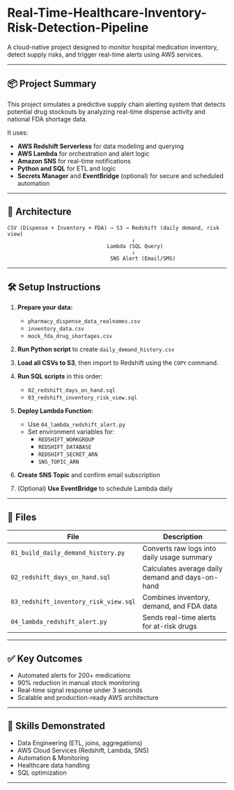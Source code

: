 # Real-Time-Healthcare-Inventory-Risk-Detection-Pipeline

A cloud-native project designed to monitor hospital medication inventory, detect supply risks, and trigger real-time alerts using AWS services.

---

## 📦 Project Summary

This project simulates a predictive supply chain alerting system that detects potential drug stockouts by analyzing real-time dispense activity and national FDA shortage data.

It uses:
- **AWS Redshift Serverless** for data modeling and querying
- **AWS Lambda** for orchestration and alert logic
- **Amazon SNS** for real-time notifications
- **Python and SQL** for ETL and logic
- **Secrets Manager** and **EventBridge** (optional) for secure and scheduled automation

---

## 🔧 Architecture

```
CSV (Dispense + Inventory + FDA) → S3 → Redshift (daily demand, risk view)
                                        ↓
                                Lambda (SQL Query)
                                        ↓
                                 SNS Alert (Email/SMS)
```

---

## 🛠️ Setup Instructions

1. **Prepare your data:**
   - `pharmacy_dispense_data_realnames.csv`
   - `inventory_data.csv`
   - `mock_fda_drug_shortages.csv`

2. **Run Python script** to create `daily_demand_history.csv`

3. **Load all CSVs to S3**, then import to Redshift using the `COPY` command.

4. **Run SQL scripts** in this order:
   - `02_redshift_days_on_hand.sql`
   - `03_redshift_inventory_risk_view.sql`

5. **Deploy Lambda Function:**
   - Use `04_lambda_redshift_alert.py`
   - Set environment variables for:
     - `REDSHIFT_WORKGROUP`
     - `REDSHIFT_DATABASE`
     - `REDSHIFT_SECRET_ARN`
     - `SNS_TOPIC_ARN`

6. **Create SNS Topic** and confirm email subscription

7. (Optional) **Use EventBridge** to schedule Lambda daily

---

## 📂 Files

| File | Description |
|------|-------------|
| `01_build_daily_demand_history.py` | Converts raw logs into daily usage summary |
| `02_redshift_days_on_hand.sql` | Calculates average daily demand and days-on-hand |
| `03_redshift_inventory_risk_view.sql` | Combines inventory, demand, and FDA data |
| `04_lambda_redshift_alert.py` | Sends real-time alerts for at-risk drugs |

---

## ✅ Key Outcomes

- Automated alerts for 200+ medications
- 90% reduction in manual stock monitoring
- Real-time signal response under 3 seconds
- Scalable and production-ready AWS architecture

---

## 🧠 Skills Demonstrated

- Data Engineering (ETL, joins, aggregations)
- AWS Cloud Services (Redshift, Lambda, SNS)
- Automation & Monitoring
- Healthcare data handling
- SQL optimization

---
